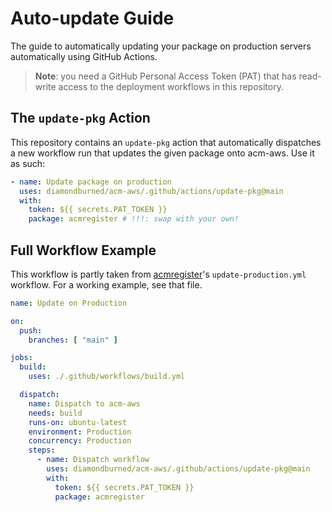 # Auto-update Guide

The guide to automatically updating your package on production servers
automatically using GitHub Actions.

> **Note**: you need a GitHub Personal Access Token (PAT) that has read-write
> access to the deployment workflows in this repository.

## The `update-pkg` Action

This repository contains an `update-pkg` action that automatically dispatches a
new workflow run that updates the given package onto acm-aws. Use it as such:

```yml
- name: Update package on production
  uses: diamondburned/acm-aws/.github/actions/update-pkg@main
  with:
    token: ${{ secrets.PAT_TOKEN }}
    package: acmregister # !!!: swap with your own!
```

## Full Workflow Example

This workflow is partly taken from
[acmregister](https://github.com/diamondburned/acmregister)'s
`update-production.yml` workflow. For a working example, see that file.

```yml
name: Update on Production

on:
  push:
    branches: [ "main" ]

jobs:
  build:
    uses: ./.github/workflows/build.yml

  dispatch:
    name: Dispatch to acm-aws
    needs: build
    runs-on: ubuntu-latest
    environment: Production
    concurrency: Production
    steps:
      - name: Dispatch workflow
        uses: diamondburned/acm-aws/.github/actions/update-pkg@main
        with:
          token: ${{ secrets.PAT_TOKEN }}
          package: acmregister
```
